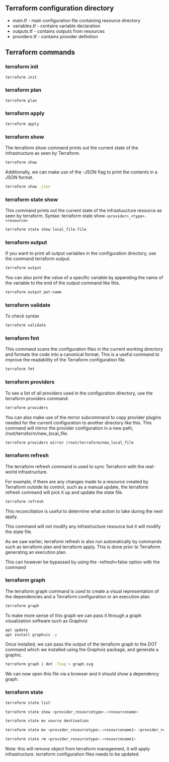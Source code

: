 ## Terraform configuration directory
- main.tf - main configuration file containing resource directory
- variables.tf - contains variable declaration
- outputs.tf - contains outputs from resources
- providers.tf - contains provider definition

## Terraform commands

### terraform init
```bash
terraform init
```

### terraform plan
```bash
terraform plan
```

### terraform apply
```bash
terraform apply
```

### terraform show
The terraform show command prints out the current state of the infrastructure as seen by Terraform.
```bash
terraform show
```
Additionally, we can make use of the -JSON flag to print the contents in a JSON format.
```bash
terraform show -json
```

### terraform state show
This command prints out the current state of the infrastuucture resource as seen by terraform.
Syntax: terraform state show `<provider>_<type>.<resource>`
```bash
terraform state show local_file.file
```

### terraform output
If you want to print all output variables in the configuration directory, use the command terraform output.
```bash
terraform output
```
You can also print the value of a specific variable by appending the name of the variable to the end of the output command like this.
```bash
terraform output pet-name
```

### terraform validate 
To check syntax
```bash
terraform validate
```

### terraform fmt
This command scans the configuration files in the current working directory and formats the code into a canonical format.
This is a useful command to improve the readability of the Terraform configuration file.
```bash
terraform fmt
```

### terraform providers
To see a list of all providers used in the configuration directory, use the terraform providers command.
```bash
terraform providers
```
You can also make use of the mirror subcommand to copy provider plugins needed for the current configuration to another directory like this.
This command will mirror the provider configuration in a new path,
/root/terraform/new_local_file.
```bash
terraform providers mirror /root/terraform/new_local_file
```

### terraform refresh
The terraform refresh command is used to sync Terraform with the real-world infrastructure.

For example, if there are any changes made to a resource created by Terraform outside its control, such as a manual update, the terraform refresh command will pick it up and update the state file.
```bash
terraform refresh
```

This reconciliation is useful to determine what action to take during the next apply.

This command will not modify any infrastructure resource but it will modify the state file.

As we saw earlier, terraform refresh is also run automatically by commands such as terraform plan and terraform apply.
This is done prior to Terraform generating an execution plan.

This can however be bypassed by using the -refresh=false option with the command

### terraform graph
The terraform graph command is used to create a visual representation of the dependencies and a Terraform configuration or an execution plan.
```bash
terraform graph
```
To make more sense of this graph we can pass it through a graph visualization software such as Graphviz
```bash
apt update
apt install graphviz -y
```
Once installed, we can pass the output of the terraform graph to the DOT command which we installed using the Graphviz package, and generate a graphic.
```bash
terraform graph | dot -Tsvg > graph.svg
```
We can now open this file via a browser and it should show a dependency graph.


### terraform state

```bash
terraform state list
```

```bash
terraform state show <provider_resourcetype>.<resourcename>
```

```bash
terraform state mv source destination
```
```bash
terraform state mv <provider_resourcetype>.<resourcename1> <provider_resourcetype>.<resourcename2>
```
```bash
terraform state rm <provider_resourcetype>.<resourcename1>
```

Note: this will remove object from terraform management, it will apply infrastructure. terraform configuration files needs to be updated.
